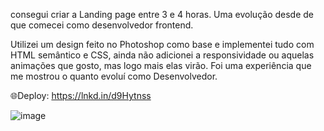 consegui criar a Landing page entre 3 e 4 horas. Uma evolução desde de que comecei como desenvolvedor frontend.

Utilizei um design feito no Photoshop como base e implementei tudo com HTML semântico e CSS, ainda não adicionei a responsividade ou aquelas animações que gosto, mas logo mais elas virão. Foi uma experiência que me mostrou o quanto evoluí como Desenvolvedor.


🌐Deploy: https://lnkd.in/d9Hytnss


![image](https://github.com/hianmateus/LandingPage-Consultoria/assets/103609199/826c3e2a-6af3-4800-8344-7b1e28f8a93b)
